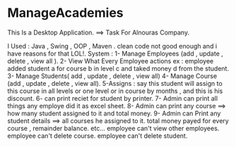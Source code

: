 # ManageAcademies

This Is a Desktop Application. ==> Task For Alnouras Company.

I Used :
   Java  , Swing   , OOP , Maven .
   clean code not good enough and i have reasons for that LOL!.
System :
1- Manage Employees (add , update , delete  , view all ).
2- View What Every Employee actions ex : employee added student a for course b in level c and taked money d from the student.
3- Manage Students( add , update , delete  , view all)
4- Manage Course (add , update , delete  , view all).
5-Assigns : say this student will assign to this course in all levels or one level or in course by months  , and this is his discount.
6- can print reciet for student by printer.
7- Admin can print all things any employe did it as excel sheet.
8- Admin can print any course ==> how many student assigned to it  and total money.
9- Admin can Print any student details ==> all courses he assigned to it. total money payed for every course , remainder balance.
etc...
employee can't view other employees.
employee can't delete course.
employee can't delete student.
